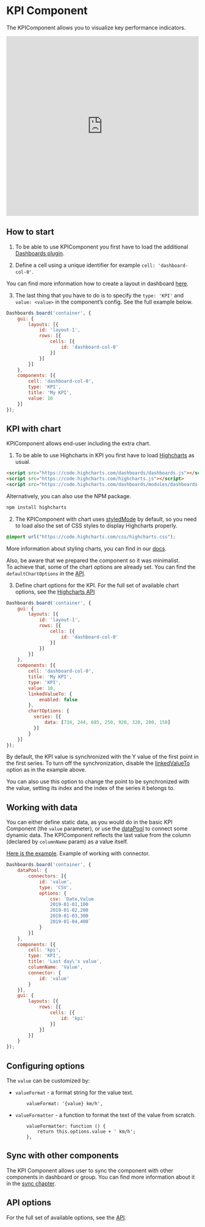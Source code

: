 KPI Component
===

The KPIComponent allows you to visualize key performance indicators.

<iframe style="width: 100%; height: 470px; border: none;" src=https://www.highcharts.com/samples/embed/dashboards/components/component-kpi allow="fullscreen"></iframe>

## How to start
1. To be able to use KPIComponent you first have to load the additional [Dashboards plugin](https://code.highcharts.com/dashboards/modules/dashboards-plugin.js).

2. Define a cell using a unique identifier for example `cell: 'dashboard-col-0'`.

You can find more information how to create a layout in dashboard [here](https://www.highcharts.com/docs/dashboards/your-first-dashboard).

3. The last thing that you have to do is to specify the `type: 'KPI'` and `value: <value>` in the component’s config. See the full example below.

```js
Dashboards.board('container', {
    gui: {
        layouts: [{
            id: 'layout-1',
            rows: [{
                cells: [{
                    id: 'dashboard-col-0'
                }]
            }]
        }]
    },
    components: [{
        cell: 'dashboard-col-0',
        type: 'KPI',
        title: 'My KPI',
        value: 10
    }]
});
```

## KPI with chart
KPIComponent allows end-user including the extra chart.

1. To be able to use Highcharts in KPI you first have to load [Highcharts](https://code.highcharts.com/highcharts.js) as usual.

```html
<script src="https://code.highcharts.com/dashboards/dashboards.js"></script>
<script src="https://code.highcharts.com/highcharts.js"></script>
<script src="https://code.highcharts.com/dashboards/modules/dashboards-plugin.js"></script>
```

Alternatively, you can also use the NPM package.

```bash
npm install highcharts
```

2. The KPIComponent with chart uses [styledMode](https://api.highcharts.com/highcharts/chart.styledMode) by default, so you need to load also the set of CSS styles to display Highcharts properly.
```css
@import url("https://code.highcharts.com/css/highcharts.css");
```
More information about styling charts, you can find in our [docs](https://www.highcharts.com/docs/chart-design-and-style/style-by-css).

Also, be aware that we prepared the component so it was minimalist.  
To achieve that, some of the chart options are already set. You can find the `defaultChartOptions` in the [API](https://api.highcharts.com/dashboards/#classes/Dashboards_Plugins_KPIComponent.KPIComponent-1#defaultChartOptions).

3. Define chart options for the KPI.
For the full set of available chart options, see the [Highcharts API](https://api.highcharts.com/highcharts/)

```js
Dashboards.board('container', {
    gui: {
        layouts: [{
            id: 'layout-1',
            rows: [{
                cells: [{
                    id: 'dashboard-col-0'
                }]
            }]
        }]
    },
    components: [{
        cell: 'dashboard-col-0',
        title: 'My KPI',
        type: 'KPI',
        value: 10,
        linkedValueTo: {
            enabled: false
        },
        chartOptions: {
          series: [{
              data: [734, 244, 685, 250, 920, 320, 200, 150]
          }]
        }
    }]
});
```

By default, the KPI value is synchronized with the Y value of the first point in the first series. To turn off the synchronization, disable the [linkedValueTo](https://api.highcharts.com/dashboards/#types/Dashboards_Plugins_KPIComponent.KPIComponent.LinkedValueToOptions) option as in the example above.

You can also use this option to change the point to be synchronized with the value, setting its index and the index of the series it belongs to.

## Working with data
You can either define static data, as you would do in the basic KPI Component (the `value` parameter), or use the [dataPool](https://www.highcharts.com/docs/dashboards/data-handling) to connect some dynamic data. The KPIComponent reflects the last value from the column (declared by `columnName` param) as a value itself.

[Here is the example](https://www.highcharts.com/samples/embed/dashboards/components/kpi-with-connector).
Example of working with connector.
```js
Dashboards.board('container', {
    dataPool: {
        connectors: [{
            id: 'value',
            type: 'CSV',
            options: {
                csv: `Date,Value
                2019-01-01,100
                2019-01-02,200
                2019-01-03,300
                2019-01-04,400`
            }
        }]
    },
    components: [{
        cell: 'kpi',
        type: 'KPI',
        title: 'Last day\'s value',
        columnName: 'Value',
        connector: {
            id: 'value'
        }
    }],
    gui: {
        layouts: [{
            rows: [{
                cells: [{
                    id: 'kpi'
                }]
            }]
        }]
    }
});
```

## Configuring options
The `value` can be customized by:
- `valueFormat` - a format string for the value text.
    ```
        valueFormat: '{value} km/h',
    ```
- `valueFormatter` - a function to format the text of the value from scratch.
    ```
        valueFormatter: function () {
            return this.options.value + ' km/h';
        },
    ```

## Sync with other components
The KPI Component allows user to sync the component with other components in dashboard or group.
You can find more information about it in the [sync chapter](https://www.highcharts.com/docs/dashboards/synchronize-components).

## API options
For the full set of available options, see the [API](https://api.highcharts.com/dashboards/#interfaces/Dashboards_Components_KPIComponent.KPIComponent.ComponentOptions).



